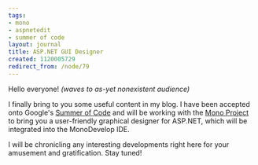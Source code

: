 ```yaml
---
tags:
- mono
- aspnetedit
- summer of code
layout: journal
title: ASP.NET GUI Designer
created: 1120005729
redirect_from: /node/79
---
```

Hello everyone! _(waves to as-yet nonexistent audience)_

I finally bring to you some useful content in my blog. I have been accepted onto Google's <a href="http://code.google.com/summerofcode.html">Summer of Code</a> and will be working with the <a href="http://www.mono-project.com/">Mono Project</a> to bring you a user-friendly graphical designer for ASP.NET, which will be integrated into the MonoDevelop IDE.

I will be chronicling any interesting developments right here for your amusement and gratification. Stay tuned!
